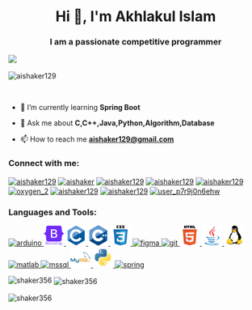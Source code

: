 <h1 align="center">Hi 👋, I'm Akhlakul Islam</h1>
<h3 align="center">I am a passionate competitive programmer</h3>

![](https://media.licdn.com/dms/image/v2/C4D16AQGfvQ8T4IO8TQ/profile-displaybackgroundimage-shrink_350_1400/profile-displaybackgroundimage-shrink_350_1400/0/1661629299607?e=1729123200&v=beta&t=Dgdom2T9Kg0bT4o4DYwFuT-BaJdwS0fMh5z-zWKaphg)



<p align="left"> <img src="https://komarev.com/ghpvc/?username=aishaker129&label=Profile%20views&color=0e75b6&style=flat" alt="aishaker129" /> </p>

<p align="left"> <a href="https://twitter.com/" target="blank"><img src="https://img.shields.io/twitter/follow/?logo=twitter&style=for-the-badge" alt="" /></a> </p>

- 🌱 I’m currently learning **Spring Boot**

- 💬 Ask me about **C,C++,Java,Python,Algorithm,Database**

- 📫 How to reach me **aishaker129@gmail.com**

<h3 align="left">Connect with me:</h3>
<p align="left">
<a href="https://codepen.io/aishaker129" target="blank"><img align="center" src="https://raw.githubusercontent.com/rahuldkjain/github-profile-readme-generator/master/src/images/icons/Social/codepen.svg" alt="aishaker129" height="30" width="40" /></a>
<a href="https://linkedin.com/in/aishaker" target="blank"><img align="center" src="https://raw.githubusercontent.com/rahuldkjain/github-profile-readme-generator/master/src/images/icons/Social/linked-in-alt.svg" alt="aishaker" height="30" width="40" /></a>
<a href="https://fb.com/aishaker129" target="blank"><img align="center" src="https://raw.githubusercontent.com/rahuldkjain/github-profile-readme-generator/master/src/images/icons/Social/facebook.svg" alt="aishaker129" height="30" width="40" /></a>
<a href="https://www.codechef.com/users/aishaker129" target="blank"><img align="center" src="https://cdn.jsdelivr.net/npm/simple-icons@3.1.0/icons/codechef.svg" alt="aishaker129" height="30" width="40" /></a>
<a href="https://www.hackerrank.com/aishaker129" target="blank"><img align="center" src="https://raw.githubusercontent.com/rahuldkjain/github-profile-readme-generator/master/src/images/icons/Social/hackerrank.svg" alt="aishaker129" height="30" width="40" /></a>
<a href="https://codeforces.com/profile/oxygen_2" target="blank"><img align="center" src="https://raw.githubusercontent.com/rahuldkjain/github-profile-readme-generator/master/src/images/icons/Social/codeforces.svg" alt="oxygen_2" height="30" width="40" /></a>
<a href="https://www.leetcode.com/aishaker129" target="blank"><img align="center" src="https://raw.githubusercontent.com/rahuldkjain/github-profile-readme-generator/master/src/images/icons/Social/leet-code.svg" alt="aishaker129" height="30" width="40" /></a>
<a href="https://www.hackerearth.com/aishaker129" target="blank"><img align="center" src="https://raw.githubusercontent.com/rahuldkjain/github-profile-readme-generator/master/src/images/icons/Social/hackerearth.svg" alt="aishaker129" height="30" width="40" /></a>
<a href="https://auth.geeksforgeeks.org/user/user_p7r9j0n6ehw" target="blank"><img align="center" src="https://raw.githubusercontent.com/rahuldkjain/github-profile-readme-generator/master/src/images/icons/Social/geeks-for-geeks.svg" alt="user_p7r9j0n6ehw" height="30" width="40" /></a>
</p>

<h3 align="left">Languages and Tools:</h3>
<p align="left"> <a href="https://www.arduino.cc/" target="_blank" rel="noreferrer"> <img src="https://cdn.worldvectorlogo.com/logos/arduino-1.svg" alt="arduino" width="40" height="40"/> </a> <a href="https://getbootstrap.com" target="_blank" rel="noreferrer"> <img src="https://raw.githubusercontent.com/devicons/devicon/master/icons/bootstrap/bootstrap-plain-wordmark.svg" alt="bootstrap" width="40" height="40"/> </a> <a href="https://www.cprogramming.com/" target="_blank" rel="noreferrer"> <img src="https://raw.githubusercontent.com/devicons/devicon/master/icons/c/c-original.svg" alt="c" width="40" height="40"/> </a> <a href="https://www.w3schools.com/cpp/" target="_blank" rel="noreferrer"> <img src="https://raw.githubusercontent.com/devicons/devicon/master/icons/cplusplus/cplusplus-original.svg" alt="cplusplus" width="40" height="40"/> </a> <a href="https://www.w3schools.com/css/" target="_blank" rel="noreferrer"> <img src="https://raw.githubusercontent.com/devicons/devicon/master/icons/css3/css3-original-wordmark.svg" alt="css3" width="40" height="40"/> </a> <a href="https://www.figma.com/" target="_blank" rel="noreferrer"> <img src="https://www.vectorlogo.zone/logos/figma/figma-icon.svg" alt="figma" width="40" height="40"/> </a> <a href="https://git-scm.com/" target="_blank" rel="noreferrer"> <img src="https://www.vectorlogo.zone/logos/git-scm/git-scm-icon.svg" alt="git" width="40" height="40"/> </a> <a href="https://www.w3.org/html/" target="_blank" rel="noreferrer"> <img src="https://raw.githubusercontent.com/devicons/devicon/master/icons/html5/html5-original-wordmark.svg" alt="html5" width="40" height="40"/> </a> <a href="https://www.java.com" target="_blank" rel="noreferrer"> <img src="https://raw.githubusercontent.com/devicons/devicon/master/icons/java/java-original.svg" alt="java" width="40" height="40"/> </a> <a href="https://www.linux.org/" target="_blank" rel="noreferrer"> <img src="https://raw.githubusercontent.com/devicons/devicon/master/icons/linux/linux-original.svg" alt="linux" width="40" height="40"/> </a> <a href="https://www.mathworks.com/" target="_blank" rel="noreferrer"> <img src="https://upload.wikimedia.org/wikipedia/commons/2/21/Matlab_Logo.png" alt="matlab" width="40" height="40"/> </a> <a href="https://www.microsoft.com/en-us/sql-server" target="_blank" rel="noreferrer"> <img src="https://www.svgrepo.com/show/303229/microsoft-sql-server-logo.svg" alt="mssql" width="40" height="40"/> </a> <a href="https://www.mysql.com/" target="_blank" rel="noreferrer"> <img src="https://raw.githubusercontent.com/devicons/devicon/master/icons/mysql/mysql-original-wordmark.svg" alt="mysql" width="40" height="40"/> </a> <a href="https://www.python.org" target="_blank" rel="noreferrer"> <img src="https://raw.githubusercontent.com/devicons/devicon/master/icons/python/python-original.svg" alt="python" width="40" height="40"/> </a> <a href="https://spring.io/" target="_blank" rel="noreferrer"> <img src="https://www.vectorlogo.zone/logos/springio/springio-icon.svg" alt="spring" width="40" height="40"/> </a> </p>

<p><img align="left" src="https://github-readme-stats.vercel.app/api/top-langs?username=shaker356&show_icons=true&locale=en&layout=compact" alt="shaker356" /></p>

<p>&nbsp;<img align="center" src="https://github-readme-stats.vercel.app/api?username=shaker356&show_icons=true&locale=en" alt="shaker356" /></p>

<p><img align="center" src="https://github-readme-streak-stats.herokuapp.com/?user=shaker356&" alt="shaker356" /></p>
